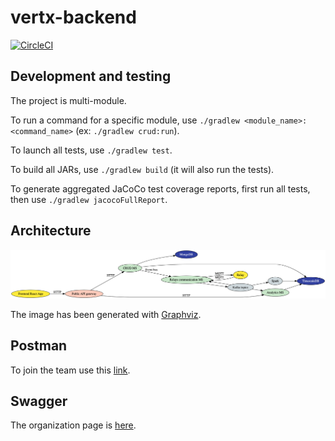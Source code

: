 # vertx-backend

[![CircleCI](https://circleci.com/gh/B-IoT/vertx-backend.svg?style=svg&circle-token=fd177fb3dd3ca232d70bb91cb6a133154a9ad57f)](https://app.circleci.com/pipelines/github/B-IoT)

## Development and testing

The project is multi-module.

To run a command for a specific module, use `./gradlew <module_name>:<command_name>` (ex: `./gradlew crud:run`).

To launch all tests, use `./gradlew test`.

To build all JARs, use `./gradlew build` (it will also run the tests).

To generate aggregated JaCoCo test coverage reports, first run all tests, then use `./gradlew jacocoFullReport`.

## Architecture

![Architecture](documentation/architecture.png 'Backend architecture')

The image has been generated with [Graphviz](http://dreampuf.github.io/GraphvizOnline).

## Postman

To join the team use this [link](https://app.getpostman.com/join-team?invite_code=e075e3eaae3d0cbca574457fee024a1c).

## Swagger

The organization page is [here](https://app.swaggerhub.com/organizations/b-iot).
